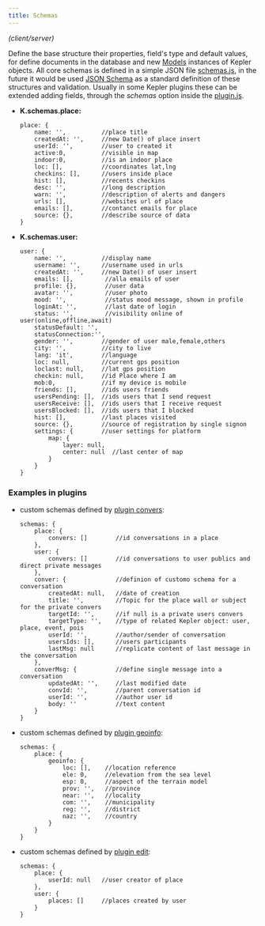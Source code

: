 ```yaml
---
title: Schemas
---
```


*(client/server)*

Define the base structure their properties, field's type and default values, for define documents in the database and new [Models](models.html) instances of Kepler objects.
All core schemas is defined in a simple JSON file [schemas.js](https://github.com/Keplerjs/Kepler/tree/master/packages/core/modules/schemas.js), in the future it would be used [JSON Schema](https://json-schema.org/) as a standard definition of these structures and validation.
Usually in some Kepler plugins these can be extended adding fields, through the *schemas* option inside the [plugin.js](plugin-js.html). 

* **K.schemas.place:**
	```
	place: {
		name: '',	       //place title
		createdAt: '',	   //new Date() of place insert
		userId: '',	   	   //user to created it
		active:0,	       //visible in map
		indoor:0,		   //is an indoor place
		loc: [],		   //coordinates lat,lng
		checkins: [],	   //users inside place	
		hist: [],		   //recents checkins
		desc: '',		   //long description
		warn: '',          //description of alerts and dangers
		urls: [],	   	   //websites url of place
		emails: [],		   //contanct emails for place
		source: {},		   //describe source of data
	}
	```

* **K.schemas.user:**
	```
	user: {
		name: '',		   //display name	
		username: '',	   //username used in urls
		createdAt: '',	   //new Date() of user insert
		emails: [], 		//alla emails of user
		profile: {},		//user data
		avatar: '',		    //user photo
		mood: '',		    //status mood message, shown in profile
		loginAt: '',	    //last date of login
		status: '',         //visibility online of user(online,offline,await)
		statusDefault: '',  
		statusConnection:'',
		gender: '',        //gender of user male,female,others
		city: '',          //city to live
		lang: 'it',        //language
		loc: null,		   //current gps position
		loclast: null,	   //lat gps position
		checkin: null,	   //id Place where I am
		mob:0,			   //if my device is mobile
		friends: [],	   //ids users friends
		usersPending: [],  //ids users that I send request
		usersReceive: [],  //ids users that I receive request
		usersBlocked: [],  //ids users that I blocked
		hist: [],		   //last places visited
		source: {},		   //source of registration by single signon		
		settings: {        //user settings for platform
			map: {
				layer: null,
				center: null  //last center of map
			}
		}
	}
	```

### Examples in plugins
* custom schemas defined by [plugin convers](https://github.com/Keplerjs/Kepler/blob/master/packages/convers/plugin.js):
	```
	schemas: {
		place: {
			convers: []        //id conversations in a place
		},
		user: {
			convers: []        //id conversations to user publics and direct private messages
		},
		conver: {              //definion of customo schema for a conversation 
			createdAt: null,   //date of creation
			title: '',         //Topic for the place wall or subject for the private convers
			targetId: '',      //if null is a private users convers		
			targetType: '',    //type of related Kepler object: user, place, event, pois		
			userId: '',        //author/sender of conversation		
			usersIds: [],      //users participants
			lastMsg: null      //replicate content of last message in the conversation
		},
		converMsg: {           //define single message into a conversation
			updatedAt: '',     //last modified date
			convId: '',        //parent conversation id
			userId: '',        //author user id 
			body: ''           //text content
		}
	}
	```

* custom schemas defined by [plugin geoinfo](https://github.com/Keplerjs/Kepler/blob/master/packages/geoinfo/plugin.js):
	```
	schemas: {
		place: {
			geoinfo: {
				loc: [],	//location reference
				ele: 0,	    //elevation from the sea level
				esp: 0,     //aspect of the terrain model
				prov: '',	//province
				near: '',	//locality
				com: '',	//municipality
				reg: '',	//district
				naz: '',	//country
			}
		}
	}
	```

* custom schemas defined by [plugin edit](https://github.com/Keplerjs/Kepler/blob/master/packages/edit/plugin.js):
	```
	schemas: {
		place: {
			userId: null   //user creator of place
		},
		user: {
			places: []	   //places created by user
		}
	}
	```